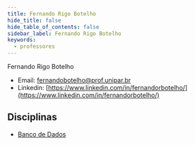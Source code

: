 ```yaml
---
title: Fernando Rigo Botelho
hide_title: false
hide_table_of_contents: false
sidebar_label: Fernando Rigo Botelho
keywords:
  - professores
---
```


Fernando Rigo Botelho

- Email: fernandobotelho@prof.unipar.br
- Linkedin: [https://www.linkedin.com/in/fernandorbotelho/](https://www.linkedin.com/in/fernandorbotelho/)

## Disciplinas

- [Banco de Dados](/docs/banco-de-dados)